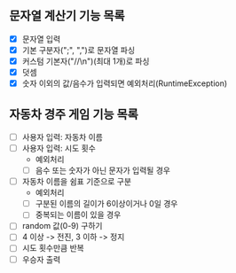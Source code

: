## 문자열 계산기 기능 목록
-[X] 문자열 입력
-[X] 기본 구분자(";", ",")로 문자열 파싱
-[X] 커스텀 기본자("//\n")(최대 1개)로 파싱
-[X] 덧셈
-[X] 숫자 이외의 값/음수가 입력되면 예외처리(RuntimeException)

## 자동차 경주 게임 기능 목록
-[ ] 사용자 입력: 자동차 이름  
-[ ] 사용자 입력: 시도 횟수
    * 예외처리
    -[ ] 음수 또는 숫자가 아닌 문자가 입력될 경우
-[ ] 자동차 이름을 쉼표 기준으로 구분
    * 예외처리
    -[ ] 구분된 이름의 길이가 6이상이거나 0일 경우
    -[ ] 중복되는 이름이 있을 경우
-[ ] random 값(0-9) 구하기
-[ ] 4 이상 -> 전진, 3 이하 -> 정지
-[ ] 시도 횟수만큼 반복
-[ ] 우승자 출력